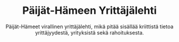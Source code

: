 ---
title: Päijät-Hämeen Yrittäjälehti
subtitle: Päijät-Hämeet virallinen yrittäjälehti, mikä pitää sisällää kriittistä tietoa yrittäjyydestä, yrityksistä sekä rahoituksesta.
banner:
  src: banner.jpg
---